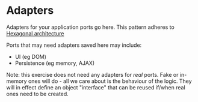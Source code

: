# Adapters
Adapters for your application ports go here. This pattern adheres to [Hexagonal architecture](http://alistair.cockburn.us/Hexagonal+architecture)

Ports that may need adapters saved here may include:
* UI (eg DOM)
* Persistence (eg memory, AJAX)

Note: this exercise does not need any adapters for _real_ ports. Fake or in-memory ones will do - all we care about is the behaviour of the logic. They will in effect define an object "interface" that can be reused if/when real ones need to be created.
